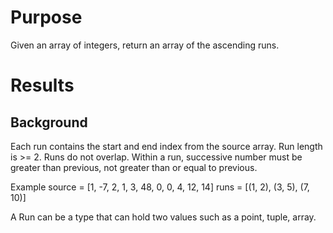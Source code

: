 # Purpose
Given an array of integers, return an array of the ascending runs.

# Results

## Background
Each run contains the start and end index from the source array.
Run length is >= 2.
Runs do not overlap.
Within a run, successive number must be greater than previous,
not greater than or equal to previous.

Example
    source = [1, -7, 2, 1, 3, 48, 0, 0, 4, 12, 14]
    runs = [(1, 2), (3, 5), (7, 10)]

A Run can be a type that can hold two values such as a point, tuple, array.
